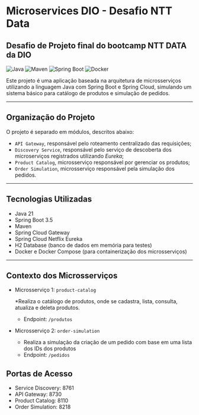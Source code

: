 # Microservices DIO - Desafio NTT Data
## Desafio de Projeto final do bootcamp NTT DATA da DIO

![Java](https://img.shields.io/badge/Java-21-royalblue?style=for-the-badge&logo=openjdk)
![Maven](https://img.shields.io/badge/Maven-darkred?style=for-the-badge&logo=apachemaven)
![Spring Boot](https://img.shields.io/badge/Spring_Boot-v3.5-darkgreen?style=for-the-badge&logo=spring)
![Docker](https://img.shields.io/badge/Docker-lightblue?style=for-the-badge&logo=docker)

Este projeto é uma aplicação baseada na arquitetura de microsserviços utilizando a linguagem Java com Spring Boot e Spring Cloud, simulando um sistema básico para catálogo de produtos e simulação de pedidos.

---

## Organização do Projeto

O projeto é separado em módulos, descritos abaixo:

- `API Gateway`, responsável pelo roteamento centralizado das requisições;
- `Discovery Service`, responsável pelo serviço de descoberta dos microserviços registrados utilizando _Eureka_;
- `Product Catalog`, microsserviço responsável por gerenciar os produtos;
- `Order Simulation`, microsserviço responsável pela simulação dos pedidos.

--- 

## Tecnologias Utilizadas

* Java 21
* Spring Boot 3.5
* Maven
* Spring Cloud Gateway
* Spring Cloud Netflix Eureka
* H2 Database (banco de dados em memória para testes)
* Docker e Docker Compose (para containerização dos microsserviços)

--- 

## Contexto dos Microsserviços

- Microsserviço 1: `product-catalog`

  	*Realiza o catálogo de produtos, onde se cadastra, lista, consulta, atualiza e deleta produtos.
	* Endpoint: `/produtos`

- Microsserviço 2: `order-simulation`

	* Realiza a simulação da criação de um pedido com base em uma lista dos IDs dos produtos
	* Endpoint: `/pedidos`

## Portas de Acesso

- Service Discovery: 8761
- API Gateway: 8730
- Product Catalog: 8110
- Order Simulation: 8218


